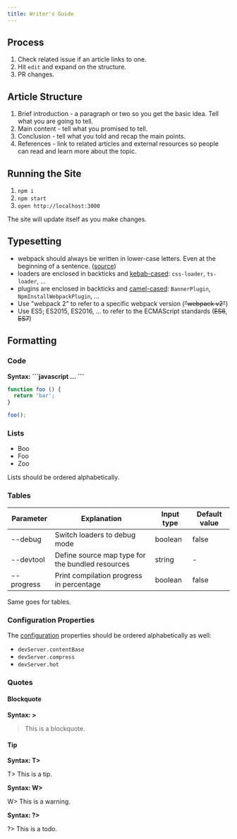 ```yaml
---
title: Writer's Guide
---
```


## Process

1. Check related issue if an article links to one.
2. Hit `edit` and expand on the structure.
3. PR changes.

## Article Structure

1. Brief introduction - a paragraph or two so you get the basic idea. Tell what you are going to tell.
2. Main content - tell what you promised to tell.
3. Conclusion - tell what you told and recap the main points.
4. References - link to related articles and external resources so people can read and learn more about the topic.

## Running the Site

1. `npm i`
2. `npm start`
3. `open http://localhost:3000`

The site will update itself as you make changes.

## Typesetting

* webpack should always be written in lower-case letters. Even at the beginning of a sentence. ([source](https://github.com/webpack/media#name))
* loaders are enclosed in backticks and [kebab-cased](https://en.wikipedia.org/w/index.php?title=Kebab_case): `css-loader`, `ts-loader`, …
* plugins are enclosed in backticks and [camel-cased](https://en.wikipedia.org/wiki/Camel_case): `BannerPlugin`, `NpmInstallWebpackPlugin`, …
* Use "webpack 2" to refer to a specific webpack version (~~"webpack v2"~~)
* Use ES5; ES2015, ES2016, … to refer to the ECMAScript standards (~~ES6~~, ~~ES7~~)

## Formatting

### Code

**Syntax: \`\`\`javascript … \`\`\`**

```javascript
function foo () {
  return 'bar';
}

foo();
```

### Lists

* Boo
* Foo
* Zoo

Lists should be ordered alphabetically.

### Tables

| Parameter  | Explanation                                      | Input type | Default value |
|------------|--------------------------------------------------|------------|---------------|
| --debug    | Switch loaders to debug mode                     | boolean    | false         |
| --devtool  | Define source map type for the bundled resources | string     | -             |
| --progress | Print compilation progress in percentage         | boolean    | false         |

Same goes for tables.

### Configuration Properties

The [configuration](/documentation/configuration) properties should be ordered alphabetically as well:

* `devServer.contentBase`
* `devServer.compress`
* `devServer.hot`

### Quotes

#### Blockquote

**Syntax: \>**

> This is a blockquote.

#### Tip

**Syntax: T\>**

T> This is a tip.

**Syntax: W\>**

W> This is a warning.

**Syntax: ?\>**

?> This is a todo.
